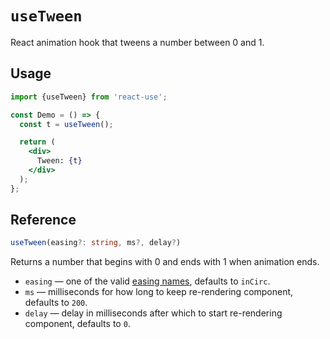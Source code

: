 # `useTween`

React animation hook that tweens a number between 0 and 1.


## Usage

```jsx
import {useTween} from 'react-use';

const Demo = () => {
  const t = useTween();

  return (
    <div>
      Tween: {t}
    </div>
  );
};
```

## Reference

```ts
useTween(easing?: string, ms?, delay?)
```

Returns a number that begins with 0 and ends with 1 when animation ends.

- `easing` &mdash; one of the valid [easing names](https://github.com/streamich/ts-easing/blob/master/src/index.ts), defaults to `inCirc`.
- `ms` &mdash; milliseconds for how long to keep re-rendering component, defaults to `200`.
- `delay` &mdash; delay in milliseconds after which to start re-rendering component, defaults to `0`.

